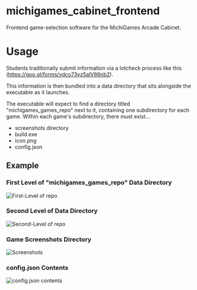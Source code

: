 # michigames_cabinet_frontend
Frontend game-selection software for the MichiGames Arcade Cabinet.

# Usage
Students traditionally submit information via a lotcheck process like this (https://goo.gl/forms/vdco73yz5aIV86nb2).

This information is then bundled into a data directory that sits alongside the executable as it launches.

The executable will expect to find a directory titled "michigames_games_repo" next to it, containing one subdirectory for each game. Within each game's subdirectory, there must exist...

* screenshots directory
* build.exe
* icon.png
* config.json

## Example
### First Level of "michigames_games_repo" Data Directory
![First-Level of repo](https://i.imgur.com/kC8rrhW.png)
### Second Level of Data Directory
![Second-Level of repo](https://i.imgur.com/GDmz84l.png)
### Game Screenshots Directory
![Screenshots](https://i.imgur.com/qEkcaiB.png)
### config.json Contents
![config.json contents](https://i.imgur.com/u9YQlD6.png)

